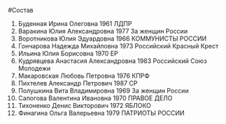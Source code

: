 #Состав
1. Буденная Ирина Олеговна 1961 ЛДПР
2. Варакина Юлия Александровна 1977 За женщин России
3. Воротникова Юлия Эдуардовна 1966 КОММУНИСТЫ РОССИИ
4. Гончарова Надежда Михайловна 1973 Российский Красный Крест
5. Ильина Юлия Борисовна 1970 ЕР
6. Кудрявцева Анастасия Александровна 1983 Российский Союз Молодежи
7. Макаровская Любовь Петровна 1976 КПРФ
8. Пихтелев Александр Петрович 1987 СР
9. Полушкина Вита Владимировна 1969 За женщин России
10. Сапогова Валентина Ивановна 1970 ПРАВОЕ ДЕЛО
11. Тихоненко Денис Викторович 1972 ЯБЛОКО
12. Финагина Ольга Валерьевна 1979 ПАТРИОТЫ РОССИИ
